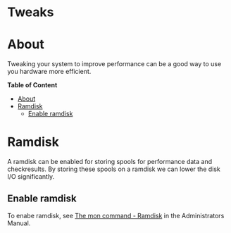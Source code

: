 # Tweaks

# About

Tweaking your system to improve performance can be a good way to use you hardware more efficient.

**Table of Content**

-   [About](#Tweaks-About)
-   [Ramdisk](#Tweaks-Ramdisk)
    -   [Enable ramdisk](#Tweaks-Enableramdisk)

# Ramdisk

A ramdisk can be enabled for storing spools for performance data and checkresults.
 By storing these spools on a ramdisk we can lower the disk I/O significantly.

## Enable ramdisk

To enabe ramdisk, see [The mon command - Ramdisk](The-mon-command_16482415.html#Themoncommand-Ramdisk) in the Administrators Manual.

